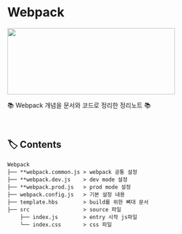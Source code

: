 # Webpack

<p><img src="https://user-images.githubusercontent.com/41675375/99358907-8f386800-28f1-11eb-82dd-2039a0c0254f.png" width="380" height="150"></p>
  
📚 Webpack 개념을 문서와 코드로 정리한 정리노트 📚

<br>

## 🏷️ Contents

```
Webpack
├── **webpack.common.js > webpack 공통 설정
├── **webpack.dev.js    > dev mode 설정
├── **webpack.prod.js   > prod mode 설정
├── webpack.config.js   > 기본 설정 내용
├── template.hbs        > build를 위한 뼈대 문서
├── src                 > source 파일
    ├── index.js        > entry 시작 js파일
    └── index.css       > css 파일
```
